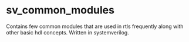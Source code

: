 # sv_common_modules
Contains few common modules that are used in rtls frequently along with other basic hdl concepts. Written in systemverilog.
